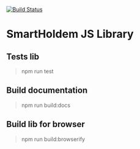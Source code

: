 [![Build Status](https://travis-ci.org/smartholdem/sth-js.svg?branch=master)](https://travis-ci.org/smartholdem/sth-js)

# SmartHoldem JS Library

## Tests lib

> npm run test

## Build documentation

> npm run build:docs

## Build lib for browser

> npm run build:browserify